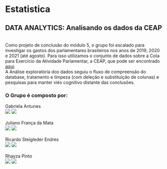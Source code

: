 # Estatistica
## DATA ANALYTICS: Analisando os dados da CEAP
<br>
Como projeto de conclusão do módulo 5, o grupo foi escalado para investigar os gastos dos parlamentares brasileiros nos anos de 2019, 2020 e 2021 (até agosto). Para isso utilizamos o conjunto de dados sobre a Cota para Exercício da Atividade Parlamentar, a CEAP, que pode ser encontrado <a href = "https://www2.camara.leg.br/transparencia/cota-para-exercicio-da-atividade-parlamentar/dados-abertos-cota-parlamentar">aqui</a>.
<br>
A Análise exploratória dos dados seguiu o fluxo de compreensão do database, tratamento e limpeza (com deleção e substituição de colunas) e pesquisas para manter viés cognitivo distante das conclusões.
<br>
  
  ### O Grupo é composto por:
 
<div>
  <div>
    Gabriela Antunes<br>
    <a href = "mailto:gabriela.lantunes@gmail.com"><img src="https://img.shields.io/badge/-Gmail-%23333?style=for-the-badge&logo=gmail&logoColor=white" target="_blank"></a>
    <a href="https://www.linkedin.com/in/gabriela-lantunes/" target="_blank"><img src="https://img.shields.io/badge/-LinkedIn-%230077B5?style=for-the-badge&logo=linkedin&logoColor=white" target="_blank"></a>
  </div>
  <br>
  <div>
    Juliano França da Mata<br>
    <a href = "mailto:jfmatta@gmail.com"><img src="https://img.shields.io/badge/-Gmail-%23333?style=for-the-badge&logo=gmail&logoColor=white" target="_blank"></a>
    <a href="https://www.linkedin.com/in/julianomata/" target="_blank"><img src="https://img.shields.io/badge/-LinkedIn-%230077B5?style=for-the-badge&logo=linkedin&logoColor=white" target="_blank"></a>
  </div>
  <br>
  <div>
    Ricardo Steigleder Endres<br>
    <a href = "mailto:ricardoendres@gmail.com"><img src="https://img.shields.io/badge/-Gmail-%23333?style=for-the-badge&logo=gmail&logoColor=white" target="_blank"></a>
    <a href="https://www.linkedin.com/in/ricardoendres/" target="_blank"><img src="https://img.shields.io/badge/-LinkedIn-%230077B5?style=for-the-badge&logo=linkedin&logoColor=white" target="_blank"></a>
  </div>
  <br>
  <div>
    Rhayza Pinto<br>
    <a href = "mailto:rhayzapinto@gmail.com"><img src="https://img.shields.io/badge/-Gmail-%23333?style=for-the-badge&logo=gmail&logoColor=white" target="_blank"></a>
    <a href="https://www.linkedin.com/in/rhayza-pinto/" target="_blank"><img src="https://img.shields.io/badge/-LinkedIn-%230077B5?style=for-the-badge&logo=linkedin&logoColor=white" target="_blank"></a>
  </div>
</div>

